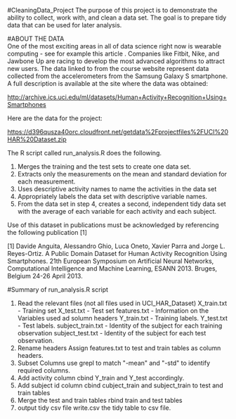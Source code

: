 
#CleaningData_Project
The purpose of this project is to demonstrate the ability to collect, work with, and clean a data set. The goal is to prepare tidy data that can be used for later analysis. 

#ABOUT THE DATA  
One of the most exciting areas in all of data science right now is wearable computing - see for example this article . Companies like Fitbit, Nike, and Jawbone Up are racing to develop the most advanced algorithms to attract new users. The data linked to from the course website represent data collected from the accelerometers from the Samsung Galaxy S smartphone. A full description is available at the site where the data was obtained: 

http://archive.ics.uci.edu/ml/datasets/Human+Activity+Recognition+Using+Smartphones 

Here are the data for the project: 

https://d396qusza40orc.cloudfront.net/getdata%2Fprojectfiles%2FUCI%20HAR%20Dataset.zip 

The R script called run_analysis.R does the following. 
1. Merges the training and the test sets to create one data set.
2. Extracts only the measurements on the mean and standard deviation for each measurement. 
3. Uses descriptive activity names to name the activities in the data set
4. Appropriately labels the data set with descriptive variable names. 
5. From the data set in step 4, creates a second, independent tidy data set with the average of each variable for each activity and each subject.


Use of this dataset in publications must be acknowledged by referencing the following publication [1] 

[1] Davide Anguita, Alessandro Ghio, Luca Oneto, Xavier Parra and Jorge L. Reyes-Ortiz. A Public Domain Dataset for Human Activity Recognition Using Smartphones. 21th European Symposium on Artificial Neural Networks, Computational Intelligence and Machine Learning, ESANN 2013. Bruges, Belgium 24-26 April 2013. 

#Summary of run_analysis.R script
1.  Read the relevant files (not all files used in UCI_HAR_Dataset)
	X_train.txt - Training set
	X_test.txt - Test set
	features.txt - Information on the Variables used ad solumn headers
	Y_train.txt - Training labels.
	Y_test.txt - Test labels.
	subject_train.txt - Identity of the subject for each training observation
	subject_test.txt - Identity of the subject for each test observation.
2.  Rename headers
	Assign features.txt to test and train tables as column headers.
3.  Subset Columns
	use grepl to match "-mean" and "-std" to identify required columns.
4.  Add activity column
	cbind Y_train and Y_test accordingly.
5.  Add subject id column 
	cbind cubject_train and subject_train to test and train tables
6.  Merge the test and train tables
	rbind train and test tables
7.  output tidy csv file
	write.csv the tidy table to csv file.
	
